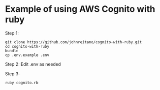 # Example of using AWS Cognito with ruby

Step 1:
```
git clone https://github.com/johnreitano/cognito-with-ruby.git
cd cognito-with-ruby
bundle
cp .env.example .env
```

Step 2: Edit .env as needed

Step 3:
```
ruby cognito.rb
```
